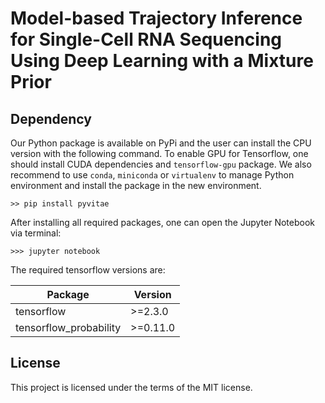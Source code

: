 # Model-based Trajectory Inference for Single-Cell RNA Sequencing Using Deep Learning with a Mixture Prior





## Dependency

Our Python package is available on PyPi and the user can install the CPU version with the following command. To enable GPU for Tensorflow, one should install CUDA dependencies and `tensorflow-gpu` package. We also recommend to use `conda`, `miniconda` or `virtualenv` to manage Python environment and install the package in the new environment.

```
>> pip install pyvitae
```

After installing all required packages, one can open the Jupyter Notebook via terminal:

```
>>> jupyter notebook
```

The required tensorflow versions are: 

Package|Version
---|---
tensorflow|>=2.3.0
tensorflow_probability|>=0.11.0

## License
This project is licensed under the terms of the MIT license.